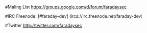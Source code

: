#Maling List
https://groups.google.com/d/forum/faradaysec

#IRC
Freenode: [#faraday-dev] (ircs://irc.freenode.net/faraday-dev)

#Twitter
http://twitter.com/faradaysec
